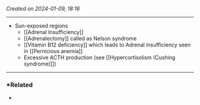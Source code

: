 *Created on 2024-01-09, 18:16* 

---
- Sun-exposed regions
	- [[Adrenal Insufficiency]]
	- [[Adrenalectomy]] called as Nelson syndrome
	- [[Vitamin B12 deficiency]] which leads to Adrenal insufficiency seen in [[Pernicious anemia]] 
	- Excessive ACTH production (see [[Hypercortisolism (Cushing syndrome)]])

---
### *Related
- 